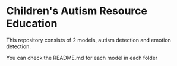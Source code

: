 # Children's Autism Resource Education

This repository consists of 2 models, autism detection and emotion detection.

You can check the README.md for each model in each folder
